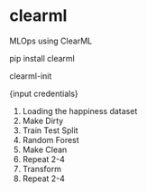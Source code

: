 # clearml

MLOps using ClearML

pip install clearml

clearml-init

{input credentials}

1. Loading the happiness dataset
2. Make Dirty
3. Train Test Split
4. Random Forest
5. Make Clean
6. Repeat 2-4
7. Transform
8. Repeat 2-4
